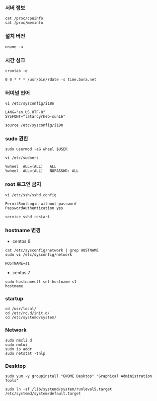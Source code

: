 ### 서버 정보
```
cat /proc/cpuinfo
cat /proc/meminfo
```

### 설치 버전
```
uname -a
```

### 시간 싱크
```
crontab -e

0 0 * * * /usr/bin/rdate -s time.bora.net
```

### 터미널 언어
```
vi /etc/sysconfig/i18n

LANG="en_US.UTF-8"
SYSFONT="latarcyrheb-sun16"

source /etc/sysconfig/i18n
```

### sudo 권한
```
sudo usermod -aG wheel $USER

vi /etc/sudoers

%wheel	ALL=(ALL)	ALL
%wheel	ALL=(ALL)	NOPASSWD: ALL
```

### root 로그인 금지
```
vi /etc/ssh/sshd_config

PermitRootLogin without-password
PasswordAuthentication yes

service sshd restart
```

### hostname 변경
 * centos 6
```
cat /etc/sysconfig/network | grep HOSTNAME
sudo vi /etc/sysconfig/network

HOSTNAME=s1
```
 * centos 7
```
sudo hostnamectl set-hostname s1
hostname
```

### startup
```
cd /usr/local/
cd /etc/rc.d/init.d/
cd /etc/systemd/system/
```

### Network
```
sudo nmcli d
sudo nmtui
sudo ip addr
sudo netstat -tnlp
```

### Desktop
```
sudo yum -y groupinstall "GNOME Desktop" "Graphical Administration Tools"

sudo ln -sf /lib/systemd/system/runlevel5.target /etc/systemd/system/default.target
```
